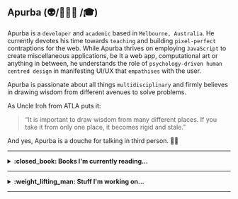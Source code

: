 ## Apurba (:alien:/👨🏽‍💻 /🎓)

Apurba is a `developer` and `academic` based in `Melbourne, Australia`. He currently devotes his time towards `teaching` and building `pixel-perfect` contraptions for the web. While Apurba thrives on employing `JavaScript` to create miscellaneous applications, be It a web app, computational art or anything in between, he understands the role of `psychology-driven human centred design` in manifesting UI/UX that `empathises` with the user.

Apurba is passionate about all things `multidisciplinary` and firmly believes in drawing wisdom from different avenues to solve problems. 

As Uncle Iroh from ATLA puts it:

> “It is important to draw wisdom from many different places. If you take it from only one place, it becomes rigid and stale.”

And yes, Apurba is a douche for talking in third person. :man_shrugging:
<hr>
  <details>
  <summary><b>:closed_book: Books I'm currently reading...</b><hr>
    </summary>
  <table>
    <th>Book</th>
    <th>Comment</th>
    <tr>
      <td>Design for Hackers - Reverse Engineering Beauty</td>
      <td>Reading</td>
    </tr>
    <tr>
      <td>Design Thinking for the Greater Good - Innovation in the Social Sector</td>
      <td>On hold for now</td>
    </tr>
  </table>
  </details>
  <details>
  <summary><b>:weight_lifting_man: Stuff I'm working on...</b><hr>
    </summary>
  <table>
    <th>Stuff</th>
    <th>Description</th>
    <th>Progress</th>
    <tr>
      <td>Add it to the list - The Webapp</td>
      <td>Inspired by a YouTube comedy sketch by Julie Nolke, this vanilla JS application helps you organize and keep track of all
      the recommendations your friends keep imposing on you.</td>
      <td>Ongoing</td>
    </tr>
     <tr>
      <td>Speech Graffiti</td>
      <td>An application that generates graffiti style typography of whatever you're speaking as you speak.</td>
      <td>Ideation</td>
    </tr>
  </table>
  </details>

